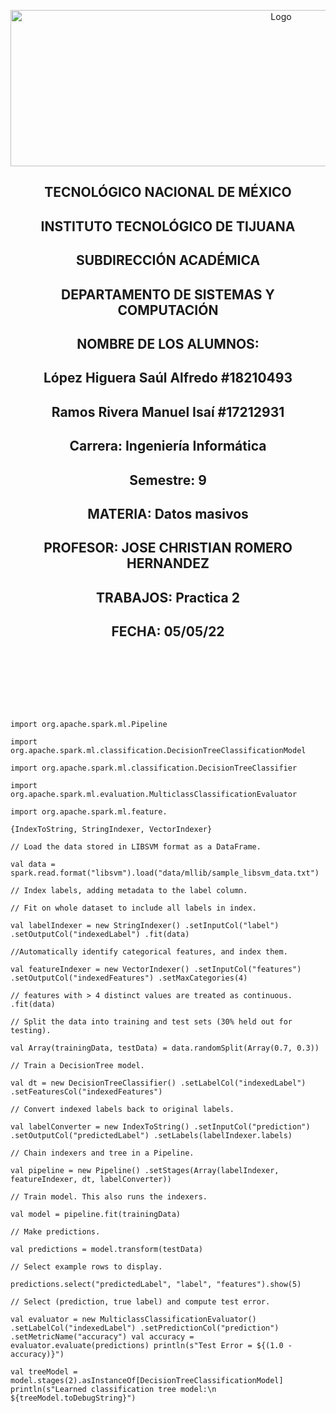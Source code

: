 <p align="center">
    <img alt="Logo" src="https://www.tijuana.tecnm.mx/wp-content/uploads/2021/08/liston-de-logos-oficiales-educacion-tecnm-FEB-2021.jpg" width=850 height=250>
</p>

<H2><p align="Center">TECNOLÓGICO NACIONAL DE MÉXICO</p></H2>

<H2><p align="Center">INSTITUTO TECNOLÓGICO DE TIJUANA</p></H2>

<H2><p align="Center">SUBDIRECCIÓN ACADÉMICA</p></H2>

<H2><p align="Center">DEPARTAMENTO DE SISTEMAS Y COMPUTACIÓN</p></H2>

<H2><p align="Center">NOMBRE DE LOS ALUMNOS: </p></H2>

<H2><p align="Center">López Higuera Saúl Alfredo #18210493</p></H2>

<H2><p align="Center">Ramos Rivera Manuel Isaí #17212931</p></H2>

<H2><p align="Center">Carrera: Ingeniería Informática</p></H2>

<H2><p align="Center">Semestre: 9 </p></H2>

<H2><p align="Center">MATERIA: Datos masivos</p></H2>

<H2><p align="Center">PROFESOR: JOSE CHRISTIAN ROMERO HERNANDEZ</p></H2>

<H2><p align="Center">TRABAJOS: Practica 2</p></H2>

<H2><p align="Center">FECHA: 05/05/22</p></H2>

<br>
<br>
<br>
<br>
<br>

###

    import org.apache.spark.ml.Pipeline
 
    import org.apache.spark.ml.classification.DecisionTreeClassificationModel
 
    import org.apache.spark.ml.classification.DecisionTreeClassifier 
   
    import org.apache.spark.ml.evaluation.MulticlassClassificationEvaluator 
 
    import org.apache.spark.ml.feature.

    {IndexToString, StringIndexer, VectorIndexer}
  
    // Load the data stored in LIBSVM format as a DataFrame.
  
    val data = spark.read.format("libsvm").load("data/mllib/sample_libsvm_data.txt")

    // Index labels, adding metadata to the label column.
   
    // Fit on whole dataset to include all labels in index.
 
    val labelIndexer = new StringIndexer() .setInputCol("label") .setOutputCol("indexedLabel") .fit(data) 
  
    //Automatically identify categorical features, and index them.

    val featureIndexer = new VectorIndexer() .setInputCol("features") .setOutputCol("indexedFeatures") .setMaxCategories(4) 
 
    // features with > 4 distinct values are treated as continuous. .fit(data)
 
    // Split the data into training and test sets (30% held out for testing).

    val Array(trainingData, testData) = data.randomSplit(Array(0.7, 0.3))
    
    // Train a DecisionTree model. 
    
    val dt = new DecisionTreeClassifier() .setLabelCol("indexedLabel") .setFeaturesCol("indexedFeatures")
   
    // Convert indexed labels back to original labels. 

    val labelConverter = new IndexToString() .setInputCol("prediction") .setOutputCol("predictedLabel") .setLabels(labelIndexer.labels)
 
    // Chain indexers and tree in a Pipeline. 
   
    val pipeline = new Pipeline() .setStages(Array(labelIndexer, featureIndexer, dt, labelConverter))

    // Train model. This also runs the indexers.
    
    val model = pipeline.fit(trainingData)
  
    // Make predictions. 

    val predictions = model.transform(testData)

    // Select example rows to display. 
   
    predictions.select("predictedLabel", "label", "features").show(5)

    // Select (prediction, true label) and compute test error. 

    val evaluator = new MulticlassClassificationEvaluator() .setLabelCol("indexedLabel") .setPredictionCol("prediction") .setMetricName("accuracy") val accuracy = evaluator.evaluate(predictions) println(s"Test Error = ${(1.0 - accuracy)}")
    
    val treeModel = model.stages(2).asInstanceOf[DecisionTreeClassificationModel] println(s"Learned classification tree model:\n ${treeModel.toDebugString}")

